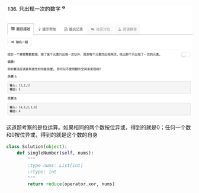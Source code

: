 ![](./problem.png)

这道题考察的是位运算。如果相同的两个数按位异或，得到的就是0；任何一个数和0按位异或，得到的就是这个数的自身

```python
class Solution(object):
    def singleNumber(self, nums):
        """
        :type nums: List[int]
        :rtype: int
        """
        return reduce(operator.xor, nums)
```

